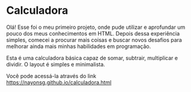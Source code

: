 # Calculadora

Olá!
Esse foi o meu primeiro projeto, onde pude utilizar e aprofundar um pouco dos meus conhecimentos em HTML.
Depois dessa experiência simples, comecei a procurar mais coisas e buscar novos desafios para melhorar ainda mais minhas habilidades em programação.

Esta é uma calculadora básica capaz de somar, subtrair, multiplicar e dividir.
O layout é simples e minimalista.

Você pode acessá-la através do link https://nayonsg.github.io/calculadora.html
